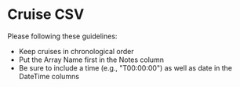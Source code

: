 # Cruise CSV

Please following these guidelines:
* Keep cruises in chronological order
* Put the Array Name first in the Notes column
* Be sure to include a time (e.g., "T00:00:00") as well as date in the DateTime columns

